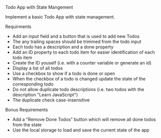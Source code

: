 Todo App with State Mangement

Implement a basic Todo App with state management.

Requirments

- Add an input field and a button that is used to add new Todos
- The any trailing spaces should be trimmed from the todo input
- Each todo has a description and a done property
- Add an ID property to each todo item for easier identification of each todo item
- Create the ID youself (i.e. with a counter variable or generate an id)
- Display a list of all todos
- Use a checkbox to show if a todo is done or open
- When the checkbox of a todo is changed update the state of the corresponding todo
- Do not allow duplicate todo descriptions (i.e. two todos with the description "Learn JavaScript")
- The duplicate check case-insensitive

Bonus Requirements

- Add a "Remove Done Todos" button which will remove all done todos from the state
- Use the local storage to load and save the current state of the app
